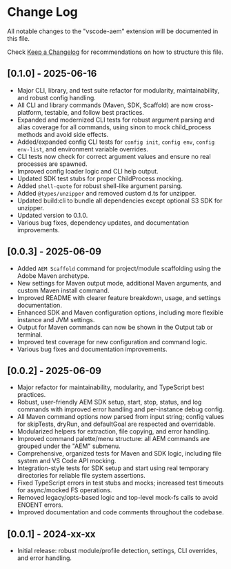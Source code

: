 # Change Log

All notable changes to the "vscode-aem" extension will be documented in this file.

Check [Keep a Changelog](http://keepachangelog.com/) for recommendations on how to structure this file.

## [0.1.0] - 2025-06-16

- Major CLI, library, and test suite refactor for modularity, maintainability, and robust config handling.
- All CLI and library commands (Maven, SDK, Scaffold) are now cross-platform, testable, and follow best practices.
- Expanded and modernized CLI tests for robust argument parsing and alias coverage for all commands, using sinon to mock child_process methods and avoid side effects.
- Added/expanded config CLI tests for `config init`, `config env`, `config env-list`, and environment variable overrides.
- CLI tests now check for correct argument values and ensure no real processes are spawned.
- Improved config loader logic and CLI help output.
- Updated SDK test stubs for proper ChildProcess mocking.
- Added `shell-quote` for robust shell-like argument parsing.
- Added `@types/unzipper` and removed custom d.ts for unzipper.
- Updated build:cli to bundle all dependencies except optional S3 SDK for unzipper.
- Updated version to 0.1.0.
- Various bug fixes, dependency updates, and documentation improvements.

## [0.0.3] - 2025-06-09

- Added `AEM Scaffold` command for project/module scaffolding using the Adobe Maven archetype.
- New settings for Maven output mode, additional Maven arguments, and custom Maven install command.
- Improved README with clearer feature breakdown, usage, and settings documentation.
- Enhanced SDK and Maven configuration options, including more flexible instance and JVM settings.
- Output for Maven commands can now be shown in the Output tab or terminal.
- Improved test coverage for new configuration and command logic.
- Various bug fixes and documentation improvements.

## [0.0.2] - 2025-06-09

- Major refactor for maintainability, modularity, and TypeScript best practices.
- Robust, user-friendly AEM SDK setup, start, stop, status, and log commands with improved error handling and per-instance debug config.
- All Maven command options now parsed from input string; config values for skipTests, dryRun, and defaultGoal are respected and overridable.
- Modularized helpers for extraction, file copying, and error handling.
- Improved command palette/menu structure: all AEM commands are grouped under the "AEM" submenu.
- Comprehensive, organized tests for Maven and SDK logic, including file system and VS Code API mocking.
- Integration-style tests for SDK setup and start using real temporary directories for reliable file system assertions.
- Fixed TypeScript errors in test stubs and mocks; increased test timeouts for async/mocked FS operations.
- Removed legacy/opts-based logic and top-level mock-fs calls to avoid ENOENT errors.
- Improved documentation and code comments throughout the codebase.

## [0.0.1] - 2024-xx-xx

- Initial release: robust module/profile detection, settings, CLI overrides, and error handling.
